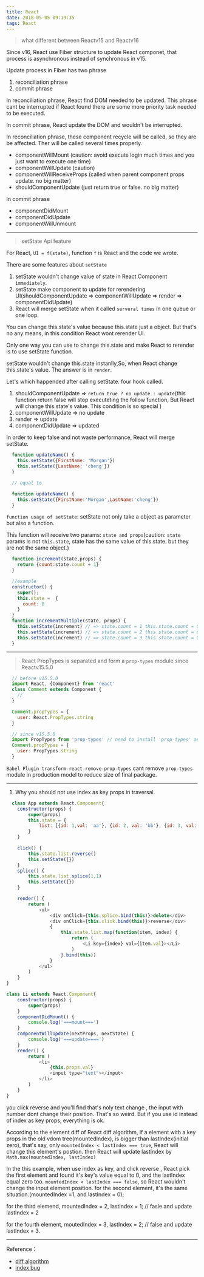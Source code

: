```yaml
---
title: React
date: 2018-05-05 09:19:35
tags: React
---
```


> what different between Reactv15 and Reactv16

Since v16, React use Fiber structure to update React componet, that process is asynchronous instead of synchronous in v15.

Update process in Fiber has two phrase
1.  reconciliation phrase 
2.  commit phrase 

In reconciliation phrase, React find DOM needed to be updated. This phrase cant be interrupted if React found there are some more priority task needed to be executed.

In commit phrase, React update the DOM and wouldn't be interrupted.

In reconciliation phrase, these component recycle will be called, so they are be affected. Ther will be called several times properly.
* componentWillMount (caution: avoid execute login much times and you just want to execute one time)
* componentWillUpdate (caution)
* componentWillReceiveProps (called when parent component props update. no big matter)
* shouldComponentUpdate (just return true or false. no big matter)

In commit phrase
* componentDidMount
* componentDidUpdate
* componentWillUnmount

---

> setState Api feature

For React, `UI = f(state)`, function `f` is React and the code we wrote.

There are some features about `setState`
1. setState wouldn't change value of state in React Component `immediately`.
2. setState make component to update for rerendering UI(shouldComponentUpdate => componentWillUpdate => render => componentDidUpdate)
3. React will merge setState when it called `serveral times` in one queue or one loop.

You can change this.state's value because this.state just a object. But that's no any means, in this condition React wont rerender UI.

Only one way you can use to change this.state and make React to rerender is to use setState function.

setState wouldn't change this.state instanlly,So, when React change this.state's value. The answer is in `render`.

Let's which happended after calling setState. four hook called.

1. shouldComponentUpdate => `return true ? no update : update`(this function return false will stop executeting the follow function, But React will change this.state's value. This condition is so special )
2. componentWillUpdate => no update
3. render => update
4. componentDidUpdate => updated

In order to keep false and not waste performance, React will merge setState.

```javascript
  function updateName() {
    this.setState({FirstName: 'Morgan'})
    this.setState({LastName: 'cheng'})
  }

  // equal to

  function updateName() {
    this.setState({FirstName:'Morgan',LastName:'cheng'})
  }

````

`function usage of setState`: setState not only take a object as parameter but also a function.

This function will receive two params: `state and props`(caution: `state` params is not `this.state`, state has the same value of this.state. but they are not the same object.)

```javascript
  function increment(state,props) {
    return {count:state.count + 1}
  }

  //example
  constructor() {
    super();
    this.state =  {
      count: 0
    }
  }
  function incrementMultiple(state, props) {
    this.setState(increment) // => state.count = 1 this.state.count = 0
    this.setState(increment) // => state.count = 2 this.state.count = 0
    this.setState(increment) // => state.count = 3 this.state.count = 0
  }
```

---

> React PropTypes is separated and form a `prop-types` module since Reactv15.5.0

```javascript
  // before v15.5.0
  import React, {Component} from 'react'
  class Comment extends Component {
    //
  }

  Comment.propTypes = {
    user: React.PropTypes.string
  }

  // since v15.5.0
  import PropTypes from 'prop-types' // need to install 'prop-types' and then import it.
  Comment.propTypes = {
    user: PropTypes.string
  }
```

`Babel Plugin transform-react-remove-prop-types` cant remove `prop-types` module in production model to reduce size of final package.


---

1. Why you should not use index as key props in traversal.

```javascript
  class App extends React.Component{
	constructor(props) {
		super(props)
		this.state = {
			list: [{id: 1,val: 'aa'}, {id: 2, val: 'bb'}, {id: 3, val: 'cc'},{id:4,val:'dd'}]
		}
	}

	click() {
		this.state.list.reverse()
		this.setState({})
	}
	splice() {
		this.state.list.splice(1,1)
		this.setState({})
	}

	render() {
		return (
            <ul>
                <div onClick={this.splice.bind(this)}>delete</div>
                <div onClick={this.click.bind(this)}>reverse</div>
                {
                	this.state.list.map(function(item, index) {
                		return (
                            <Li key={index} val={item.val}></Li>
                		)
                	}.bind(this))
                }
            </ul>
		)
	}
}

class Li extends React.Component{
	constructor(props) {
		super(props)
	}
	componentDidMount() {
		console.log('===mount===')
	}
	componentWillUpdate(nextProps, nextState) {
		console.log('===update====')
	}
	render() {
		return (
            <li>
                {this.props.val}
                <input type="text"></input>
            </li>
		)
	}
}

```
you click reverse and you'll find that's noly text change , the input with number dont change their position. That's so weird. 
But if you use id instead of index as key props, everything is ok.

According to the element diff of React diff algorithm, if a element with a key props in the old vdom tree(mountedIndex), is bigger than lastIndex(initial zero), that's say, only `mountedIndex < lastIndex === true`, React will change this element's postion. then React will update lastIndex by `Math.max(mountedIndex, lastIndex)` 

 In the this example, when use index as key, and click
reverse , React pick the first element and found it's key's value equal to 0, and the lastIndex equal zero too. `mountedIndex < lastIndex === false`, so React wouldn't change the input element position. for the second element, it's the same situation.(mountedIndex =1, and lastIndex = 0);

for the third elemend, mountedIndex = 2, lastIndex = 1; // fasle and update lastIndex = 2

for the fourth element, moutedIndex = 3, lastIndex = 2;
// false and update lastIndex = 3.


----
Reference：
  * [diff algorithm](https://zhuanlan.zhihu.com/p/20346379)
  * [index bug](https://juejin.im/post/5a31dda3f265da43052ea207)